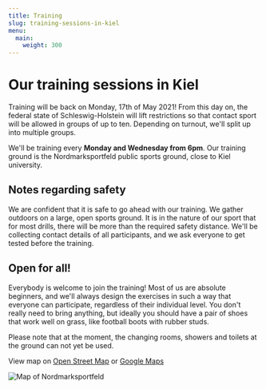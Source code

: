 ```yaml
---
title: Training
slug: training-sessions-in-kiel
menu:
  main:
    weight: 300
---
```


# Our training sessions in Kiel

Training will be back on Monday, 17th of May 2021!
From this day on,
the federal state of Schleswig-Holstein will lift restrictions
so that contact sport will be allowed in groups of up to ten.
Depending on turnout, we'll split up into multiple groups.

We'll be training every **Monday and Wednesday from 6pm**.
Our training ground is the Nordmarksportfeld public sports ground,
close to Kiel university.

## Notes regarding safety

We are confident that it is safe to go ahead with our training.
We gather outdoors on a large, open sports ground.
It is in the nature of our sport that for most drills,
there will be more than the required safety distance.
We'll be collecting contact details of all participants,
and we ask everyone to get tested before the training.

## Open for all!

Everybody is welcome to join the training!
Most of us are absolute beginners,
and we'll always design the exercises in such a way
that everyone can participate,
regardless of their individual level.
You don't really need to bring anything,
but ideally you should have a pair of shoes that work well on grass,
like football boots with rubber studs.

Please note that at the moment,
the changing rooms, showers and toilets at the ground
can not yet be used.

View map on [Open Street Map](https://osm.org/go/0HsaQC7V?m=)
or [Google Maps](https://goo.gl/maps/2CHFeakWwtCYmMzH8)

![Map of Nordmarksportfeld](/images/map_nordmarksportfeld.jpg)
